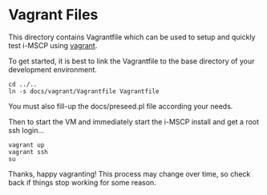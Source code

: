 # Vagrant Files

This directory contains Vagrantfile which can be used to setup and quickly test i-MSCP using [vagrant](http://www.vagrantup.com/).

To get started, it is best to link the Vagrantfile to the base directory of your development environment.

	cd ../..
	ln -s docs/vagrant/Vagrantfile Vagrantfile

You must also fill-up the docs/preseed.pl file according your needs.

Then to start the VM and immediately start the i-MSCP install and get a root ssh login...

	vagrant up
	vagrant ssh
	su

Thanks, happy vagranting! This process may change over time, so check back if things stop working for some reason.
